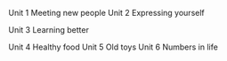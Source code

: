 Unit 1 Meeting new people
Unit 2 Expressing yourself

Unit 3 Learning better

Unit 4 Healthy food
Unit 5 Old toys
Unit 6 Numbers in life
